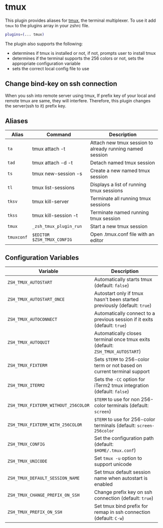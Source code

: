 # tmux

This plugin provides aliases for [tmux](https://tmux.github.io/), the terminal multiplexer.
To use it add `tmux` to the plugins array in your zshrc file.

```zsh
plugins=(... tmux)
```

The plugin also supports the following:

- determines if tmux is installed or not, if not, prompts user to install tmux
- determines if the terminal supports the 256 colors or not, sets the appropriate configuration variable
- sets the correct local config file to use

## Change bind-key on ssh connection

When you ssh into remote server using tmux, If prefix key of your local and remote tmux are same, they will interfere.
Therefore, this plugin changes the server(ssh to it) prefix key.

## Aliases

| Alias      | Command                    | Description                                              |
| ---------- | -------------------------- | -------------------------------------------------------- |
| `ta`       | tmux attach -t             | Attach new tmux session to already running named session |
| `tad`      | tmux attach -d -t          | Detach named tmux session                                |
| `ts`       | tmux new-session -s        | Create a new named tmux session                          |
| `tl`       | tmux list-sessions         | Displays a list of running tmux sessions                 |
| `tksv`     | tmux kill-server           | Terminate all running tmux sessions                      |
| `tkss`     | tmux kill-session -t       | Terminate named running tmux session                     |
| `tmux`     | `_zsh_tmux_plugin_run`     | Start a new tmux session                                 |
| `tmuxconf` | `$EDITOR $ZSH_TMUX_CONFIG` | Open .tmux.conf file with an editor                      |

## Configuration Variables

| Variable                            | Description                                                                                        |
| ----------------------------------- | -------------------------------------------------------------------------------------------------- |
| `ZSH_TMUX_AUTOSTART`                | Automatically starts tmux (default: `false`)                                                       |
| `ZSH_TMUX_AUTOSTART_ONCE`           | Autostart only if tmux hasn't been started previously (default: `true`)                            |
| `ZSH_TMUX_AUTOCONNECT`              | Automatically connect to a previous session if it exits (default: `true`)                          |
| `ZSH_TMUX_AUTOQUIT`                 | Automatically closes terminal once tmux exits (default: `ZSH_TMUX_AUTOSTART`)                      |
| `ZSH_TMUX_FIXTERM`                  | Sets `$TERM` to 256-color term or not based on current terminal support                            |
| `ZSH_TMUX_ITERM2`                   | Sets the `-CC` option for iTerm2 tmux integration (default: `false`)                               |
| `ZSH_TMUX_FIXTERM_WITHOUT_256COLOR` | `$TERM` to use for non 256-color terminals (default: `screen`)                                     |
| `ZSH_TMUX_FIXTERM_WITH_256COLOR`    | `$TERM` to use for 256-color terminals (default: `screen-256color`                                 |
| `ZSH_TMUX_CONFIG`                   | Set the configuration path (default: `$HOME/.tmux.conf`)                                           |
| `ZSH_TMUX_UNICODE`                  | Set `tmux -u` option to support unicode                                                            |
| `ZSH_TMUX_DEFAULT_SESSION_NAME`     | Set tmux default session name when autostart is enabled                                            |
| `ZSH_TMUX_CHANGE_PREFIX_ON_SSH`     | Change prefix key on ssh connection (default: `true`)                                              |
| `ZSH_TMUX_PREFIX_ON_SSH`            | Set tmux bind prefix for remap in ssh connection (default: `C-w`)                                 |
